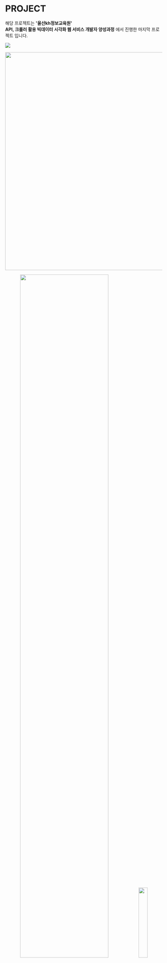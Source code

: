 # PROJECT
해당 프로젝트는 **'울산kh정보교육원'**<br>
**API, 크롤러 활용 빅데이터 시각화  웹 서비스 개발자 양성과정**
에서 진행한 마지막 프로젝트 입니다.



<!-- CONSUPPORT 제목이미지 -->
<img src="https://imgur.com/n57uwgU.png">



<!-- 설계도 -->

<p>
    <img src="https://imgur.com/cEZTcJk.png" width="700px">
</p>
<p align="center">
    <img src="https://imgur.com/vB5mHze.png" width="75%">
    <img src="https://imgur.com/Ud6PxG1.png" width="24%">
</p>
